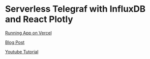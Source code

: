 # Serverless Telegraf with InfluxDB and React Plotly

[Running App on Vercel](https://serverless-telegraf-influx-react-plotly.vercel.app/)

[Blog Post](https://dev.to/bronifty/serverless-telegraf-influxdb-with-react-plotly-2m3b/)

[Youtube Tutorial](https://youtu.be/UiejSkf7WLk)
